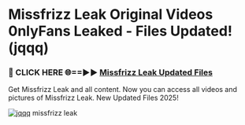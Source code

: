 # Missfrizz Leak Original Videos 0nlyFans Leaked - Files Updated! (jqqq)

<h3>🔴 CLICK HERE 🌐==►► <a href="https://tinyurl.com/2wckxsce" rel="nofollow">Missfrizz Leak Updated Files</a></h3>

Get Missfrizz Leak and all content. Now you can access all videos and pictures of Missfrizz Leak. New Updated Files 2025!

[![jqqq](https://i.imgur.com/AFduVYN.gif)](https://tinyurl.com/2wckxsce)
missfrizz leak